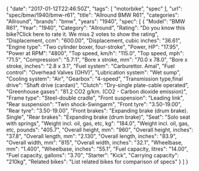 {
    "date": "2017-01-12T22:46:50Z",
    "tags": [
        "motorbike",
        "spec"
    ],
    "url": "spec\/bmw\/1940\/bmw-r61",
    "title": "Allround BMW R61",
    "categories": "Allround",
    "brands": "bmw",
    "years": "1940",
    "spec": [
        {
            "Model": "BMW R61",
            "Year": "1940",
            "Category": "Allround",
            "Rating": "Do you know this bike?Click here to rate it. We miss 2 votes to show the rating",
            "Displacement, ccm": "600.00",
            "Displacement, cubic inches": "36.61",
            "Engine type": "Two cylinder boxer, four-stroke",
            "Power, HP": "17.95",
            "Power at RPM": "4800",
            "Top speed, km\/h": "115.0",
            "Top speed, mph": "71.5",
            "Compression": "5.7:1",
            "Bore x stroke, mm": "70.0 x 78.0",
            "Bore x stroke, inches": "2.8 x 3.1",
            "Fuel system": "Carburettor. Amal",
            "Fuel control": "Overhead Valves (OHV)",
            "Lubrication system": "Wet sump",
            "Cooling system": "Air",
            "Gearbox": "4-speed",
            "Transmission type,final drive": "Shaft drive (cardan)",
            "Clutch": "Dry-single plate-cable operated",
            "Greenhouse gases": "81.2 CO2 g\/km. (CO2 - Carbon dioxide emission)",
            "Frame type": "Steel-double cradle",
            "Front suspension": "Leading link",
            "Rear suspension": "Twin shock-Swingarm",
            "Front tyre": "3.50-19.00",
            "Rear tyre": "3.50-19.00",
            "Front brakes": "Expanding brake (drum brake). Single",
            "Rear brakes": "Expanding brake (drum brake)",
            "Seat": "Solo seat with springs",
            "Weight incl. oil, gas, etc, kg": "184.0",
            "Weight incl. oil, gas, etc, pounds": "405.7",
            "Overall height, mm": "960",
            "Overall height, inches": "37.8",
            "Overall length, mm": "2.130",
            "Overall length, inches": "83.9",
            "Overall width, mm": "815",
            "Overall width, inches": "32.1",
            "Wheelbase, mm": "1.400",
            "Wheelbase, inches": "55.1",
            "Fuel capacity, litres": "14.00",
            "Fuel capacity, gallons": "3.70",
            "Starter": "Kick",
            "Carrying capacity": "210kg",
            "Related bikes": "List related bikes for comparison of specs"
        }
    ]
}